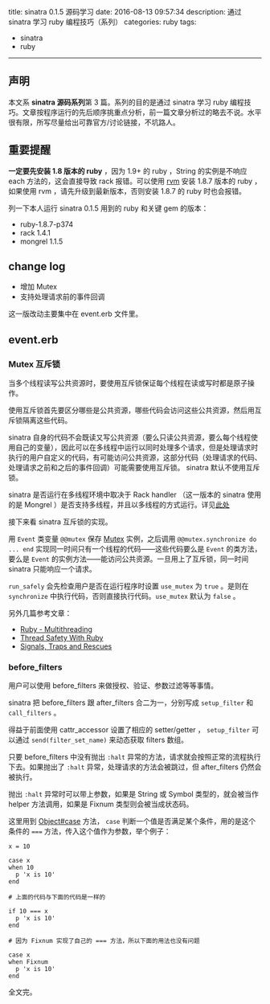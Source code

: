 title: sinatra 0.1.5 源码学习
date: 2016-08-13 09:57:34
description: 通过 sinatra 学习 ruby 编程技巧（系列）
categories: ruby
tags: 
- sinatra
- ruby

---

## 声明

本文系 **sinatra 源码系列**第 3 篇。系列的目的是通过 sinatra 学习 ruby 编程技巧。文章按程序运行的先后顺序挑重点分析，前一篇文章分析过的略去不说。水平很有限，所写尽量给出可靠官方/讨论链接，不坑路人。

## 重要提醒

**一定要先安装 1.8 版本的 ruby** ，因为 1.9+ 的 ruby ，String 的实例是不响应 each 方法的，这会直接导致 rack 报错。可以使用 [rvm](https://rvm.io/) 安装 1.8.7 版本的 ruby ，如果使用 rvm ，请先升级到最新版本，否则安装 1.8.7 的 ruby 时也会报错。

列一下本人运行 sinatra 0.1.5 用到的 ruby 和关键 gem 的版本：

- ruby-1.8.7-p374
- rack 1.4.1
- mongrel 1.1.5

## change log

- 增加 Mutex
- 支持处理请求前的事件回调


这一版改动主要集中在 event.erb 文件里。

## event.erb

### Mutex 互斥锁

当多个线程读写公共资源时，要使用互斥锁保证每个线程在读或写时都是原子操作。

使用互斥锁首先要区分哪些是公共资源，哪些代码会访问这些公共资源，然后用互斥锁隔离这些代码。

sinatra 自身的代码不会既读又写公共资源（要么只读公共资源，要么每个线程使用自己的变量），因此可以在多线程中运行以同时处理多个请求，但是处理请求时执行的用户自定义的代码，有可能访问公共资源，这部分代码（处理请求的代码、处理请求之前和之后的事件回调）可能需要使用互斥锁。 sinatra 默认不使用互斥锁。

sinatra 是否运行在多线程环境中取决于 Rack handler （这一版本的 sinatra 使用的是  Mongrel ）是否支持多线程，并且以多线程的方式运行。详见[此处](http://stackoverflow.com/questions/6278817/is-sinatra-multi-threaded)

接下来看 sinatra 互斥锁的实现。

用 `Event` 类变量 `@@mutex` 保存 [Mutex](http://ruby-doc.org/core-1.9.3/Mutex.html) 实例，之后调用 `@@mutex.synchronize do ... end` 实现同一时间只有一个线程的代码——这些代码要么是 `Event` 的类方法，要么是 `Event` 的实例方法——能访问公共资源。一旦用上了互斥锁，同一时间 sinatra 只能响应一个请求。

`run_safely` 会先检查用户是否在运行程序时设置 `use_mutex` 为 `true` 。是则在 `synchronize` 中执行代码，否则直接执行代码。`use_mutex` 默认为 `false` 。

另外几篇参考文章：

- [Ruby - Multithreading](http://www.tutorialspoint.com/ruby/ruby_multithreading.htm)
- [Thread Safety With Ruby](http://lucaguidi.com/2014/03/27/thread-safety-with-ruby.html)
- [Signals, Traps and Rescues](http://www.tutorialspoint.com/ruby/ruby_multithreading.htm)


### before_filters

用户可以使用 before_filters 来做授权、验证、参数过滤等等事情。

sinatra 把 before_filters 跟 after_filters 合二为一，分别写成 `setup_filter` 和 `call_filters` 。

得益于前面使用 cattr_accessor 设置了相应的 setter/getter ，  `setup_filter` 可以通过 `send(filter_set_name)` 来动态获取 filters 数组。

只要 before_filters 中没有抛出 `:halt` 异常的方法，请求就会按照正常的流程执行下去。如果抛出了 `:halt` 异常，处理请求的方法会被跳过，但 after_filters 仍然会被执行。

抛出 `:halt` 异常时可以带上参数，如果是 String 或 Symbol 类型的，就会被当作 helper 方法调用，如果是 Fixnum 类型则会被当成状态码。

这里用到 [Object#case](http://ruby-doc.org/docs/keywords/1.9/Object.html#method-i-case) 方法， `case` 判断一个值是否满足某个条件，用的是这个条件的 `===` 方法，传入这个值作为参数，举个例子：

    x = 10

    case x
    when 10
      p 'x is 10'
    end

    # 上面的代码与下面的代码是一样的

    if 10 === x
      p 'x is 10'
    end

    # 因为 Fixnum 实现了自己的 === 方法，所以下面的用法也没有问题

    case x
    when Fixnum
      p 'x is 10'
    end

全文完。